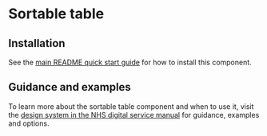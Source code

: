 # Sortable table

## Installation

See the [main README quick start guide](https://github.com/nhsuk/nhsuk-frontend#quick-start) for how to install this component.

## Guidance and examples

To learn more about the sortable table component and when to use it, visit the [design system in the NHS digital service manual](https://service-manual.nhs.uk/design-system/components/sortable-table) for guidance, examples and options.
